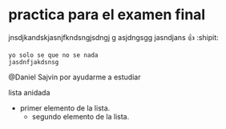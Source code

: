# practica para el examen final
jnsdjkandskjasnjfkndsngjsdngj g asjdngsgg jasndjans :+1: :shipit:
```
yo solo se que no se nada
jasdnfjakdsnsg
```

@Daniel Sajvin por ayudarme a estudiar

lista anidada
- primer elemento de la lista.
     - segundo elemento de la lista.